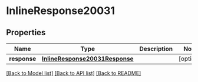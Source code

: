 # InlineResponse20031

## Properties
Name | Type | Description | Notes
------------ | ------------- | ------------- | -------------
**response** | [**InlineResponse20031Response**](InlineResponse20031Response.md) |  | [optional] 

[[Back to Model list]](../README.md#documentation-for-models) [[Back to API list]](../README.md#documentation-for-api-endpoints) [[Back to README]](../README.md)


